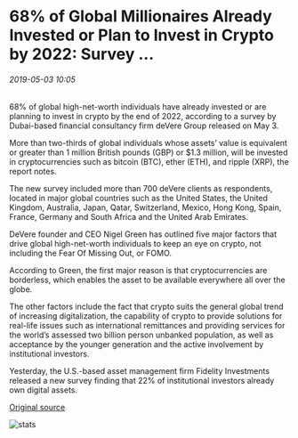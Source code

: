 # 68% of Global Millionaires Already Invested or Plan to Invest in Crypto by 2022: Survey ...

###### 2019-05-03 10:05

68% of global high-net-worth individuals have already invested or are planning to invest in crypto by the end of 2022, according to a survey by Dubai-based financial consultancy firm deVere Group released on May 3.

More than two-thirds of global individuals whose assets’ value is equivalent or greater than 1 million British pounds (GBP) or $1.3 million, will be invested in cryptocurrencies such as bitcoin (BTC), ether (ETH), and ripple (XRP), the report notes.

The new survey included more than 700 deVere clients as respondents, located in major global countries such as the United States, the United Kingdom, Australia, Japan, Qatar, Switzerland, Mexico, Hong Kong, Spain, France, Germany and South Africa and the United Arab Emirates.

DeVere founder and CEO Nigel Green has outlined five major factors that drive global high-net-worth individuals to keep an eye on crypto, not including the Fear Of Missing Out, or FOMO.

According to Green, the first major reason is that cryptocurrencies are borderless, which enables the asset to be available everywhere all over the globe.

The other factors include the fact that crypto suits the general global trend of increasing digitalization, the capability of crypto to provide solutions for real-life issues such as international remittances and providing services for the world’s assessed two billion person unbanked population, as well as acceptance by the younger generation and the active involvement by institutional investors.

Yesterday, the U.S.-based asset management firm Fidelity Investments released a new survey finding that 22% of institutional investors already own digital assets.

[Original source](https://cointelegraph.com/news/68-of-global-millionaires-already-invested-or-plan-to-invest-in-crypto-by-2022-survey)

![stats](https://c.statcounter.com/11760860/0/a89fa40b/1/ "stats")